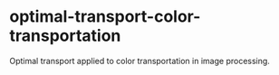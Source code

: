 # optimal-transport-color-transportation
Optimal transport applied to color transportation in image processing.
